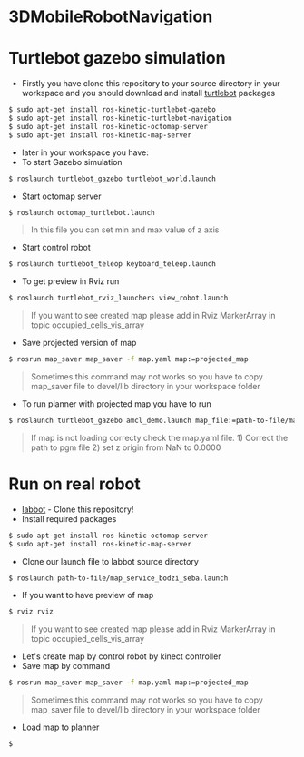 # 3DMobileRobotNavigation

# Turtlebot gazebo simulation
- Firstly you have clone this repository to your source directory in your workspace and you should download and install [turtlebot] packages

```sh
$ sudo apt-get install ros-kinetic-turtlebot-gazebo 
$ sudo apt-get install ros-kinetic-turtlebot-navigation 
$ sudo apt-get install ros-kinetic-octomap-server
$ sudo apt-get install ros-kinetic-map-server


```
- later in your workspace you have:
- To start Gazebo simulation
 ```sh
$ roslaunch turtlebot_gazebo turtlebot_world.launch
```
  - Start octomap server
  ```sh
$ roslaunch octomap_turtlebot.launch
```
> In this file you can set min and max value of z axis
  - Start control robot
  ```sh
$ roslaunch turtlebot_teleop keyboard_teleop.launch
```
  - To get preview in Rviz run 
  ```sh
$ roslaunch turtlebot_rviz_launchers view_robot.launch
```
> If you want to see created map please add in Rviz MarkerArray in topic occupied_cells_vis_array

  - Save projected version of map
  ```sh
$ rosrun map_saver map_saver -f map.yaml map:=projected_map
```
> Sometimes this command may not works so you have to copy map_saver file to devel/lib directory in your workspace folder

- To run planner with projected map you have to run 
 ```sh
$ roslaunch turtlebot_gazebo amcl_demo.launch map_file:=path-to-file/map.yaml
```

> If map is not loading correcty check the map.yaml file. 1) Correct the path to pgm file 2) set z origin from NaN to 0.0000

# Run on real robot 

* [labbot] - Clone this repository!
* Install required packages
 ```sh
$ sudo apt-get install ros-kinetic-octomap-server
$ sudo apt-get install ros-kinetic-map-server


```
* Clone our launch file to labbot source directory 
 ```sh
$ roslaunch path-to-file/map_service_bodzi_seba.launch
```
* If you want to have preview of map
 ```sh
$ rviz rviz
```
> If you want to see created map please add in Rviz MarkerArray in topic occupied_cells_vis_array
* Let's create map by control robot by kinect controller
* Save map by command 
 ```sh
$ rosrun map_saver map_saver -f map.yaml map:=projected_map
```
> Sometimes this command may not works so you have to copy map_saver file to devel/lib directory in your workspace folder

* Load map to planner 
```sh
$ 
```

   [labbot]: <https://github.com/PUTvision/ROS-labbot>
   [turtlebot]: <http://wiki.ros.org/Robots/TurtleBot>
  

